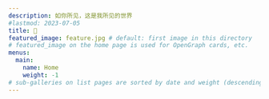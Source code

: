 ```yaml
---
description: 如你所见，这是我所见的世界
#lastmod: 2023-07-05
title: 🌊
featured_image: feature.jpg # default: first image in this directory
# featured_image on the home page is used for OpenGraph cards, etc.
menus:
  main:
    name: Home
    weight: -1
# sub-galleries on list pages are sorted by date and weight (descending)
---
```


